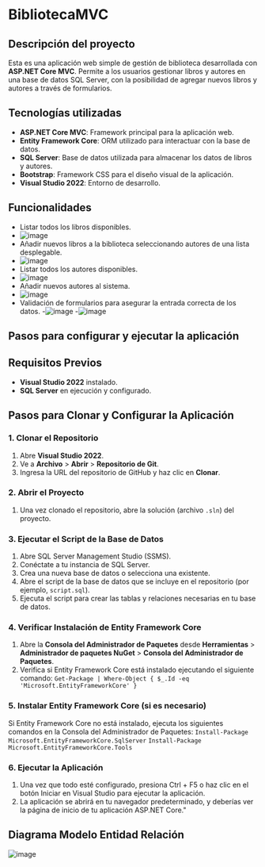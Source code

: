 # BibliotecaMVC

## Descripción del proyecto
Esta es una aplicación web simple de gestión de biblioteca desarrollada con **ASP.NET Core MVC**. Permite a los usuarios gestionar libros y autores en una base de datos SQL Server, con la posibilidad de agregar nuevos libros y autores a través de formularios.

## Tecnologías utilizadas
- **ASP.NET Core MVC**: Framework principal para la aplicación web.
- **Entity Framework Core**: ORM utilizado para interactuar con la base de datos.
- **SQL Server**: Base de datos utilizada para almacenar los datos de libros y autores.
- **Bootstrap**: Framework CSS para el diseño visual de la aplicación.
- **Visual Studio 2022**: Entorno de desarrollo.

## Funcionalidades
- Listar todos los libros disponibles.
- ![image](https://github.com/user-attachments/assets/65452e88-05ae-41b1-bba9-f7de4246ba2e)
- Añadir nuevos libros a la biblioteca seleccionando autores de una lista desplegable.
- ![image](https://github.com/user-attachments/assets/206d46c3-b037-44fc-897e-e416d9fd621a)
- Listar todos los autores disponibles.
- ![image](https://github.com/user-attachments/assets/a6238b21-4d55-4c6e-960a-8f0df53ab05b)
- Añadir nuevos autores al sistema.
- ![image](https://github.com/user-attachments/assets/4a00e6a0-e817-41e3-aef7-74b7eb8afbba)
- Validación de formularios para asegurar la entrada correcta de los datos.
-![image](https://github.com/user-attachments/assets/ce5f34d3-d380-4d68-928a-f92456d7bfd9)
-![image](https://github.com/user-attachments/assets/62a62974-2e23-456d-8485-276ae9ec5fcc)

## Pasos para configurar y ejecutar la aplicación

## Requisitos Previos
- **Visual Studio 2022** instalado.
- **SQL Server** en ejecución y configurado.

## Pasos para Clonar y Configurar la Aplicación

### 1. Clonar el Repositorio
1. Abre **Visual Studio 2022**.
2. Ve a **Archivo** > **Abrir** > **Repositorio de Git**.
3. Ingresa la URL del repositorio de GitHub y haz clic en **Clonar**.

### 2. Abrir el Proyecto
1. Una vez clonado el repositorio, abre la solución (archivo `.sln`) del proyecto.

### 3. Ejecutar el Script de la Base de Datos
1. Abre SQL Server Management Studio (SSMS).
2. Conéctate a tu instancia de SQL Server.
3. Crea una nueva base de datos o selecciona una existente.
4. Abre el script de la base de datos que se incluye en el repositorio (por ejemplo, `script.sql`).
5. Ejecuta el script para crear las tablas y relaciones necesarias en tu base de datos.

### 4. Verificar Instalación de Entity Framework Core
1. Abre la **Consola del Administrador de Paquetes** desde **Herramientas** > **Administrador de paquetes NuGet** > **Consola del Administrador de Paquetes**.
2. Verifica si Entity Framework Core está instalado ejecutando el siguiente comando:
`Get-Package | Where-Object { $_.Id -eq 'Microsoft.EntityFrameworkCore' }`
   
### 5. Instalar Entity Framework Core (si es necesario)
Si Entity Framework Core no está instalado, ejecuta los siguientes comandos en la Consola del Administrador de Paquetes:
`Install-Package Microsoft.EntityFrameworkCore.SqlServer`
`Install-Package Microsoft.EntityFrameworkCore.Tools`

### 6. Ejecutar la Aplicación
1. Una vez que todo esté configurado, presiona Ctrl + F5 o haz clic en el botón Iniciar en Visual Studio para ejecutar la aplicación.
2. La aplicación se abrirá en tu navegador predeterminado, y deberías ver la página de inicio de tu aplicación ASP.NET Core."

## Diagrama Modelo Entidad Relación
![image](https://github.com/user-attachments/assets/b8901826-5c12-42d2-a8b4-a183dbb43d09)

